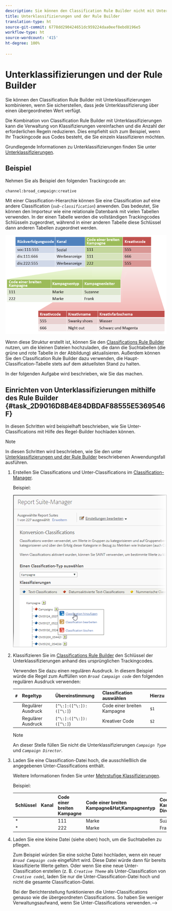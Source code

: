 ```yaml
---
description: Sie können den Classification Rule Builder nicht mit Unterklassifizierungen kombinieren.
title: Unterklassifizierungen und der Rule Builder
translation-type: ht
source-git-commit: 6778dd290424651dc959224daa0eef8ebd8196e5
workflow-type: ht
source-wordcount: '415'
ht-degree: 100%

---
```



# Unterklassifizierungen und der Rule Builder

Sie können den Classification Rule Builder mit Unterklassifizierungen kombinieren, wenn Sie sicherstellen, dass jede Unterklassifizierung über einen übergeordneten Wert verfügt.

Die Kombination von Classification Rule Builder mit Unterklassifizierungen kann die Verwaltung von Klassifizierungen vereinfachen und die Anzahl der erforderlichen Regeln reduzieren. Dies empfiehlt sich zum Beispiel, wenn Ihr Trackingcode aus Codes besteht, die Sie einzeln klassifizieren möchten.

Grundlegende Informationen zu Unterklassifizierungen finden Sie unter [Unterklassifizierungen](/help/components/classifications/c-sub-classifications.md).

## Beispiel

Nehmen Sie als Beispiel den folgenden Trackingcode an:

`channel:broad_campaign:creative`

Mit einer Classification-Hierarchie können Sie eine Classification auf eine andere Classification (*`sub-classification`*) anwenden. Das bedeutet, Sie können den Importeur wie eine relationale Datenbank mit vielen Tabellen verwenden. In der einen Tabelle werden die vollständigen Trackingcodes Schlüsseln zugeordnet, während in einer anderen Tabelle diese Schlüssel dann anderen Tabellen zugeordnet werden.

![](assets/sub_class_table.png)

Wenn diese Struktur erstellt ist, können Sie den  [Classifications Rule Builder](/help/components/classifications/crb/classification-rule-builder.md) nutzen, um die kleinen Dateien hochzuladen, die dann die Suchtabellen (die grüne und rote Tabelle in der Abbildung) aktualisieren. Außerdem können Sie den Classification Rule Builder dazu verwenden, die Haupt-Classification-Tabelle stets auf dem aktuellsten Stand zu halten.

In der folgenden Aufgabe wird beschrieben, wie Sie das machen.

## Einrichten von Unterklassifizierungen mithilfe des Rule Builder {#task_2D9016D8B4E84DBDAF88555E5369546F}

In diesen Schritten wird beispielhaft beschrieben, wie Sie Unter-Classifications mit Hilfe des Regel-Builder hochladen können.

>[!NOTE]
>
>In diesen Schritten wird beschrieben, wie Sie den unter [Unterklassifizierungen und der Rule Builder](/help/components/classifications/crb/sub-classification-rule-builder.md) beschriebenen Anwendungsfall ausführen.

1. Erstellen Sie Classifications und Unter-Classifications im [Classification-Manager](https://docs.adobe.com/content/help/de-DE/analytics/components/classifications/c-classifications.html).

   Beispiel:

   ![Schritt-Info](assets/sub_class_create.png)

1. Klassifizieren Sie im [Classifications Rule Builder](/help/components/classifications/crb/classification-rule-builder.md) den Schlüssel der Unterklassifizierungen anhand des ursprünglichen Trackingcodes.

   Verwenden Sie dazu einen regulären Ausdruck. In diesem Beispiel würde die Regel zum Auffüllen von  *`Broad Campaign code`* den folgenden regulären Ausdruck verwenden:

   | `#` | Regeltyp | Übereinstimmung | Classification auswählen | Hierzu |
   |---|---|---|---|---|
   |  | Regulärer Ausdruck | `[^\:]:([^\:]):([^\:]`) | Code einer breiten Kampagne | `$1` |
   |  | Regulärer Ausdruck | `[^\:]:([^\:]):([^\:]`) | Kreativer Code | `$2` |

   >[!NOTE]
   >
   >An dieser Stelle füllen Sie nicht die Unterklassifizierungen *`Campaign Type`* und *`Campaign Director`*.

1. Laden Sie eine Classification-Datei hoch, die ausschließlich die angegebenen Unter-Classifications enthält.

   Weitere Informationen finden Sie unter [Mehrstufige Klassifizierungen](/help/components/classifications/c-sub-classifications.md).

   Beispiel:

   | Schlüssel | Kanal | Code einer breiten Kampagne | Code einer breiten Kampagne&amp;Hat;Kampagnentyp | Code einer breiten Kampagne&amp;Hat;Kampagnen-Director | ... |
   |---|---|---|---|---|---|
   | * |  | 111 | Marke | Suzanne |  |
   | * |  | 222 | Marke | Frank |  |

1. Laden Sie eine kleine Datei (siehe oben) hoch, um die Suchtabellen zu pflegen.

   Zum Beispiel würden Sie eine solche Datei hochladen, wenn ein neuer *`Broad Campaign code`* eingeführt wird. Diese Datei würde dann für bereits klassifizierte Werte gelten. Oder wenn Sie eine neue Unter-Classification erstellen (z. B.  *`Creative Theme`* als Unter-Classification von *`Creative code`*), laden Sie nur die Unter-Classification-Datei hoch und nicht die gesamte Classification-Datei.

   Bei der Berichterstellung funktionieren die Unter-Classifications genauso wie die übergeordneten Classifications. So haben Sie weniger Verwaltungsaufwand, wenn Sie Unter-Classifications verwenden.-->
